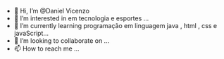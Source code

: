 - 👋 Hi, I’m @Daniel Vicenzo
- 👀 I’m interested in em tecnologia e esportes  ...
- 🌱 I’m currently learning programação em linguagem java , html , css e javaScript...
- 💞️ I’m looking to collaborate on ...
- 📫 How to reach me  ...

<!---
Dvicenzo7/Dvicenzo7 is a ✨ special ✨ repository because its `README.md` (this file) appears on your GitHub profile.
You can click the Preview link to take a look at your changes.
--->

